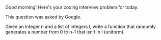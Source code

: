 Good morning! Here's your coding interview problem for today.

This question was asked by Google.

Given an integer n and a list of integers l, write a function that randomly
generates a number from 0 to n-1 that isn't in l (uniform).